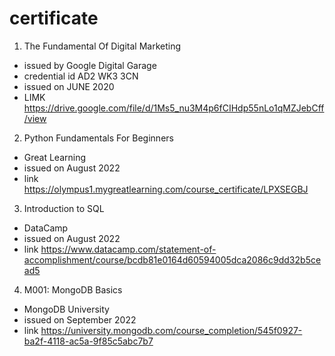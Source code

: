 # certificate 

1. The Fundamental Of Digital Marketing
  - issued by Google Digital Garage
  - credential id AD2 WK3 3CN
  - issued on JUNE 2020
  - LIMK https://drive.google.com/file/d/1Ms5_nu3M4p6fCIHdp55nLo1qMZJebCff/view

2. Python Fundamentals For Beginners
  - Great Learning
  - issued on August 2022
  - link https://olympus1.mygreatlearning.com/course_certificate/LPXSEGBJ

3. Introduction to SQL
  - DataCamp
  - issued on August 2022
  - link https://www.datacamp.com/statement-of-accomplishment/course/bcdb81e0164d60594005dca2086c9dd32b5cead5

4. M001: MongoDB Basics
  - MongoDB University
  - issued on September 2022
  - link https://university.mongodb.com/course_completion/545f0927-ba2f-4118-ac5a-9f85c5abc7b7

